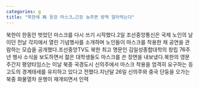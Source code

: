 ```yaml
---
categories: g
title: "북한에 再 등장 마스크…긴장 늦추면 방역 말아먹는다"
---
```

북한이 한동안 벗었던 마스크를 다시 쓰기 시작했다.2일 조선중앙통신은 국제 노인의 날이던 전날 각지에서 열린 기념행사를 소개하며 노인들이 마스크를 착용한 채 공연을 관람하는 모습을 공개했다.조선중앙TV도 북한 최고 명문인 김일성종합대학의 창립 76주년 행사 소식을 보도하면서 젊은 대학생들도 마스크를 쓴 장면을 내보냈다.북한의 영문 주간지 평양타임스는 이날 북중 국경도시 신의주에서 마스크 착용을 엄격히 요구하는 등 고도의 경계태세를 유지하고 있다고 전했다.지난달 26일 신의주와 중국 단둥을 오가는 북중 화물열차 운행이 재개되면서 인력